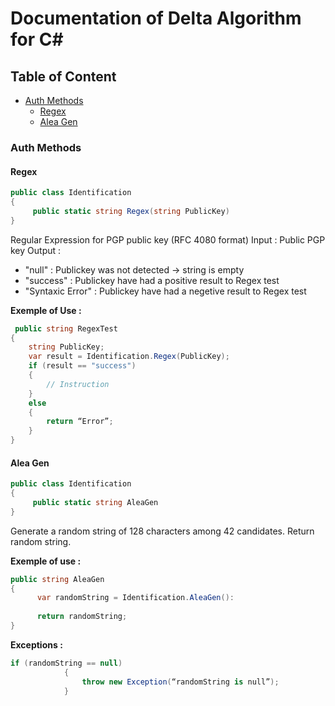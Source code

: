 # Documentation of Delta Algorithm for C#

## Table of Content

* [Auth Methods](#auth-methods)
  * [Regex](#regex)
  * [Alea Gen](#alea-gen)

### Auth Methods

#### Regex

```C#
public class Identification
{
	 public static string Regex(string PublicKey)
}
```
Regular Expression for PGP public key (RFC 4080 format)
Input : Public PGP key 
Output : 
 - "null" : Publickey was not detected -> string is empty
 - "success" : Publickey have had a positive result to Regex test
 - "Syntaxic Error" : Publickey have had a negetive result to Regex test

**Exemple of Use :**

```C#
 public string RegexTest
{
	string PublicKey;
	var result = Identification.Regex(PublicKey);
	if (result == "success")
	{
		// Instruction
	}
	else 
	{
		return “Error”;
	}
}
```

#### Alea Gen

```C#
public class Identification
{
	 public static string AleaGen
}
```
Generate a random string of 128 characters among 42 candidates.
Return random string.

**Exemple of use :**

```C#
public string AleaGen
{
      var randomString = Identification.AleaGen():
      
      return randomString;
}
```

**Exceptions :**

```C#
if (randomString == null)
            {
                throw new Exception(“randomString is null”);
            }
```


